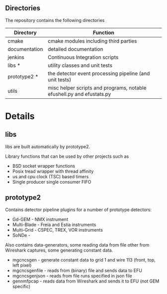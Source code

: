 ## Directories
The repository contains the following directories

Directory             | Function
-------------         | -------------
cmake                 | cmake modules including third parties
documentation         | detailed documentation
jenkins               | Continuous Integration scripts
libs *                | utility classes and unit tests
prototype2 *          | the detector event processing pipeline (and unit tests)
utils                 | misc helper scripts and programs, notable efushell.py and efustats.py

# Details

## libs
libs are built automatically by prototype2.

Library functions that can be used by other projects such as
* BSD socket wrapper functions
* Posix tread wrapper with thread affinity
* us and cpu clock (TSC) based timers
* Single producer single consumer FIFO

## prototype2
Contains detector pipeline plugins for a number of prototype detectors:
* Gd-GEM - NMX instrument
* Multi-Blade - Freia and Estia instruments
* Multi-Grid - CSPEC, TREX, VOR instruments
* SoNDe - 

Also contains data-generators, some reading data from file other from Wireshark captures,
some generating constant data.
* mgcncsgen - generate constant data to grid 1 and wire 113 (front, top, left pixel)
* mgcncsgenfile - reads from (binary) file and sends data to EFU
* mgcncsgenjson - reads from file runs specified in json file
* gennmfpcap - reads data from Wireshark and sends it to EFU (not GEM specific)
